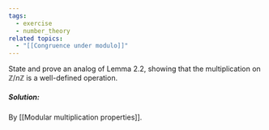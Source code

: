 ```yaml
---
tags:
  - exercise
  - number_theory
related topics:
  - "[[Congruence under modulo]]"
---
```

State and prove an analog of Lemma 2.2, showing that the multiplication on $\mathbb{Z}/n\mathbb{Z}$ is a well-defined operation.
##### Solution:
By [[Modular multiplication properties]].
